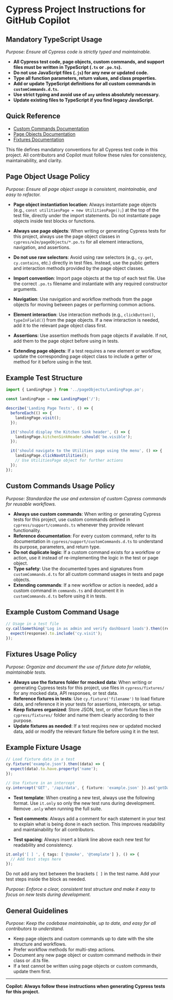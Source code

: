 

# Cypress Project Instructions for GitHub Copilot

## Mandatory TypeScript Usage
*Purpose: Ensure all Cypress code is strictly typed and maintainable.*
- **All Cypress test code, page objects, custom commands, and support files must be written in TypeScript (`.ts` or `.po.ts`).**
- **Do not use JavaScript files (`.js`) for any new or updated code.**
- **Type all function parameters, return values, and class properties.**
- **Add or update TypeScript definitions for all custom commands in `customCommands.d.ts`.**
- **Use strict typing and avoid use of `any` unless absolutely necessary.**
- **Update existing files to TypeScript if you find legacy JavaScript.**

## Quick Reference
- [Custom Commands Documentation](./ai_instructions/custom_commands.md)
- [Page Objects Documentation](./ai_instructions/page_objects.md)
- [Fixtures Documentation](./ai_instructions/fixtures.md)

This file defines mandatory conventions for all Cypress test code in this project. All contributors and Copilot must follow these rules for consistency, maintainability, and clarity.



## Page Object Usage Policy
*Purpose: Ensure all page object usage is consistent, maintainable, and easy to refactor.*
- **Page object instantiation location**: Always instantiate page objects (e.g., `const utilitiesPage = new UtilitiesPage();`) at the top of the test file, directly under the import statements. Do not instantiate page objects inside test blocks or functions.

- **Always use page objects**: When writing or generating Cypress tests for this project, always use the page object classes in `cypress/e2e/pageObjects/*.po.ts` for all element interactions, navigation, and assertions.
- **Do not use raw selectors**: Avoid using raw selectors (e.g., `cy.get`, `cy.contains`, etc.) directly in test files. Instead, use the public getters and interaction methods provided by the page object classes.
- **Import convention**: Import page objects at the top of each test file. Use the correct `.po.ts` filename and instantiate with any required constructor arguments.
- **Navigation**: Use navigation and workflow methods from the page objects for moving between pages or performing common actions.
- **Element interaction**: Use interaction methods (e.g., `clickButton()`, `typeInField()`) from the page objects. If a new interaction is needed, add it to the relevant page object class first.
- **Assertions**: Use assertion methods from page objects if available. If not, add them to the page object before using in tests.
- **Extending page objects**: If a test requires a new element or workflow, update the corresponding page object class to include a getter or method for it before using in the test.

## Example Test Structure

```typescript
import { LandingPage } from '../pageObjects/LandingPage.po';

const landingPage = new LandingPage('/');

describe('Landing Page Tests', () => {
  beforeEach(() => {
    landingPage.visit();
  });

  it('should display the Kitchen Sink header', () => {
    landingPage.kitchenSinkHeader.should('be.visible');
  });

  it('should navigate to the Utilities page using the menu', () => {
    landingPage.clickNavUtilities();
    // Use UtilitiesPage object for further actions
  });
});
```



## Custom Commands Usage Policy
*Purpose: Standardize the use and extension of custom Cypress commands for reusable workflows.*

- **Always use custom commands**: When writing or generating Cypress tests for this project, use custom commands defined in `cypress/support/commands.ts` whenever they provide relevant functionality.
- **Reference documentation**: For every custom command, refer to its documentation in `cypress/support/customCommands.d.ts` to understand its purpose, parameters, and return type.
- **Do not duplicate logic**: If a custom command exists for a workflow or action, use it instead of re-implementing the logic in the test or page object.
- **Type safety**: Use the documented types and signatures from `customCommands.d.ts` for all custom command usages in tests and page objects.
- **Extending commands**: If a new workflow or action is needed, add a custom command in `commands.ts` and document it in `customCommands.d.ts` before using it in tests.

## Example Custom Command Usage

```typescript
// Usage in a test file
cy.callSomething('Log in as admin and verify dashboard loads').then((response) => {
  expect(response).to.include('cy.visit');
});
```




## Fixtures Usage Policy
*Purpose: Organize and document the use of fixture data for reliable, maintainable tests.*

- **Always use the fixtures folder for mocked data**: When writing or generating Cypress tests for this project, use files in `cypress/fixtures/` for any mocked data, API responses, or test data.
- **Reference fixtures in tests**: Use `cy.fixture('filename')` to load fixture data, and reference it in your tests for assertions, intercepts, or setup.
- **Keep fixtures organized**: Store JSON, text, or other fixture files in the `cypress/fixtures/` folder and name them clearly according to their purpose.
- **Update fixtures as needed**: If a test requires new or updated mocked data, add or modify the relevant fixture file before using it in the test.

## Example Fixture Usage

```typescript
// Load fixture data in a test
cy.fixture('example.json').then((data) => {
  expect(data).to.have.property('name');
});

// Use fixture in an intercept
cy.intercept('GET', '/api/data', { fixture: 'example.json' }).as('getData');
```


- **Test template**: When creating a new test, always use the following format. Use `it.only` so only the new test runs during development. Remove `.only` when running the full suite.

- **Test comments**: Always add a comment for each statement in your test to explain what is being done in each section. This improves readability and maintainability for all contributors.

- **Test spacing**: Always insert a blank line above each new test for readability and consistency.

```typescript
it.only('[ ] ', { tags: ['@smoke', '@template'] }, () => {
  // Add test steps here
});
```

Do not add any text between the brackets `[ ]` in the test name. Add your test steps inside the block as needed.

*Purpose: Enforce a clear, consistent test structure and make it easy to focus on new tests during development.*


## General Guidelines
*Purpose: Keep the codebase maintainable, up to date, and easy for all contributors to understand.*

- Keep page objects and custom commands up to date with the site structure and workflows.
- Prefer workflow methods for multi-step actions.
- Document any new page object or custom command methods in their class or .d.ts file.
- If a test cannot be written using page objects or custom commands, update them first.

---

**Copilot: Always follow these instructions when generating Cypress tests for this project.**
